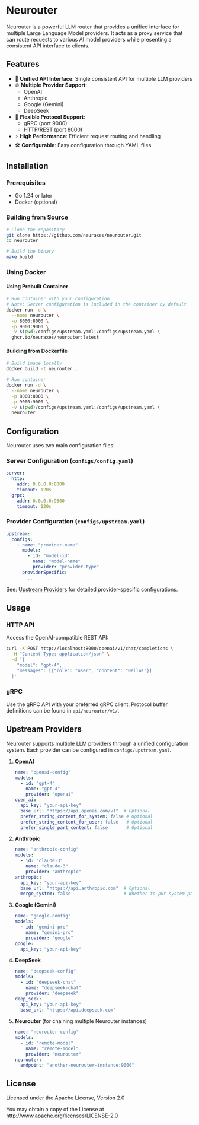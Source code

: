 # Neurouter

Neurouter is a powerful LLM router that provides a unified interface for multiple Large Language Model providers. It acts as a proxy service that can route requests to various AI model providers while presenting a consistent API interface to clients.

## Features

- 🔄 **Unified API Interface**: Single consistent API for multiple LLM providers
- 🌐 **Multiple Provider Support**:
  - OpenAI
  - Anthropic
  - Google (Gemini)
  - DeepSeek
- 🔌 **Flexible Protocol Support**:
  - gRPC (port 9000)
  - HTTP/REST (port 8000)
- ⚡ **High Performance**: Efficient request routing and handling
- 🛠 **Configurable**: Easy configuration through YAML files

## Installation

### Prerequisites

- Go 1.24 or later
- Docker (optional)

### Building from Source

```bash
# Clone the repository
git clone https://github.com/neuraxes/neurouter.git
cd neurouter

# Build the binary
make build
```

### Using Docker

#### Using Prebuilt Container

```bash
# Run container with your configuration
# Note: Server configuration is included in the container by default
docker run -d \
  --name neurouter \
  -p 8000:8000 \
  -p 9000:9000 \
  -v $(pwd)/configs/upstream.yaml:/configs/upstream.yaml \
  ghcr.io/neuraxes/neurouter:latest
```

#### Building from Dockerfile

```bash
# Build image locally
docker build -t neurouter .

# Run container
docker run -d \
  --name neurouter \
  -p 8000:8000 \
  -p 9000:9000 \
  -v $(pwd)/configs/upstream.yaml:/configs/upstream.yaml \
  neurouter
```

## Configuration

Neurouter uses two main configuration files:

### Server Configuration (`configs/config.yaml`)

```yaml
server:
  http:
    addr: 0.0.0.0:8000
    timeout: 120s
  grpc:
    addr: 0.0.0.0:9000
    timeout: 120s
```

### Provider Configuration (`configs/upstream.yaml`)

```yaml
upstream:
  configs:
    - name: "provider-name"
      models:
        - id: "model-id"
          name: "model-name"
          provider: "provider-type"
      providerSpecific:
        ...
```

See: [Upstream Providers](#upstream-providers) for detailed provider-specific configurations.

## Usage

### HTTP API

Access the OpenAI-compatible REST API:

```bash
curl -X POST http://localhost:8000/openai/v1/chat/completions \
  -H "Content-Type: application/json" \
  -d '{
    "model": "gpt-4",
    "messages": [{"role": "user", "content": "Hello!"}]
  }'
```

### gRPC

Use the gRPC API with your preferred gRPC client. Protocol buffer definitions can be found in `api/neurouter/v1/`.

## Upstream Providers

Neurouter supports multiple LLM providers through a unified configuration system. Each provider can be configured in `configs/upstream.yaml`.

1. **OpenAI**
   ```yaml
   name: "openai-config"
   models:
     - id: "gpt-4"
       name: "gpt-4"
       provider: "openai"
   open_ai:
     api_key: "your-api-key"
     base_url: "https://api.openai.com/v1"  # Optional
     prefer_string_content_for_system: false # Optional
     prefer_string_content_for_user: false   # Optional
     prefer_single_part_content: false       # Optional
   ```

2. **Anthropic**
   ```yaml
   name: "anthropic-config"
   models:
     - id: "claude-3"
       name: "claude-3"
       provider: "anthropic"
   anthropic:
     api_key: "your-api-key"
     base_url: "https://api.anthropic.com"  # Optional
     merge_system: false                    # Whether to put system prompts into messages (as user)
   ```

3. **Google (Gemini)**
   ```yaml
   name: "google-config"
   models:
     - id: "gemini-pro"
       name: "gemini-pro"
       provider: "google"
   google:
     api_key: "your-api-key"
   ```

4. **DeepSeek**
   ```yaml
   name: "deepseek-config"
   models:
     - id: "deepseek-chat"
       name: "deepseek-chat"
       provider: "deepseek"
   deep_seek:
     api_key: "your-api-key"
     base_url: "https://api.deepseek.com"
   ```

5. **Neurouter** (for chaining multiple Neurouter instances)
   ```yaml
   name: "neurouter-config"
   models:
     - id: "remote-model"
       name: "remote-model"
       provider: "neurouter"
   neurouter:
     endpoint: "another-neurouter-instance:9000"
   ```

## License

Licensed under the Apache License, Version 2.0

You may obtain a copy of the License at http://www.apache.org/licenses/LICENSE-2.0
